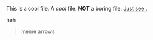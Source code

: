 This is a cool file. A *cool* file. **NOT** a boring file. [Just see.](https://github.com/tedkorho/otm2016/blob/master/dokumentointi/kaytto-ohje.md).

heh
> meme arrows
